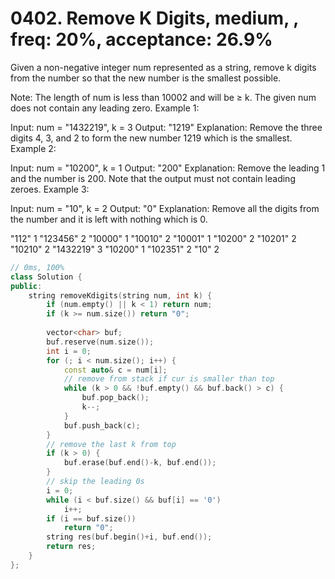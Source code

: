 # 0402. Remove K Digits, medium, , freq: 20%, acceptance: 26.9%

Given a non-negative integer num represented as a string, remove k digits from the number so that the new number is the smallest possible.

Note:
The length of num is less than 10002 and will be ≥ k.
The given num does not contain any leading zero.
Example 1:

Input: num = "1432219", k = 3
Output: "1219"
Explanation: Remove the three digits 4, 3, and 2 to form the new number 1219 which is the smallest.
Example 2:

Input: num = "10200", k = 1
Output: "200"
Explanation: Remove the leading 1 and the number is 200. Note that the output must not contain leading zeroes.
Example 3:

Input: num = "10", k = 2
Output: "0"
Explanation: Remove all the digits from the number and it is left with nothing which is 0.

"112"
1
"123456"
2
"10000"
1
"10010"
2
"10001"
1
"10200"
2
"10201"
2
"10210"
2
"1432219"
3
"10200"
1
"102351"
2
"10"
2
```c++
// 0ms, 100%
class Solution {
public:
    string removeKdigits(string num, int k) {
        if (num.empty() || k < 1) return num;
        if (k >= num.size()) return "0";
        
        vector<char> buf;
        buf.reserve(num.size());
        int i = 0;
        for (; i < num.size(); i++) {
            const auto& c = num[i];
            // remove from stack if cur is smaller than top
            while (k > 0 && !buf.empty() && buf.back() > c) {
                buf.pop_back();
                k--;
            }
            buf.push_back(c);
        }
        // remove the last k from top
        if (k > 0) {
            buf.erase(buf.end()-k, buf.end());
        }
        // skip the leading 0s
        i = 0;
        while (i < buf.size() && buf[i] == '0')
            i++;
        if (i == buf.size())
            return "0";
        string res(buf.begin()+i, buf.end());
        return res;
    }
};
```
